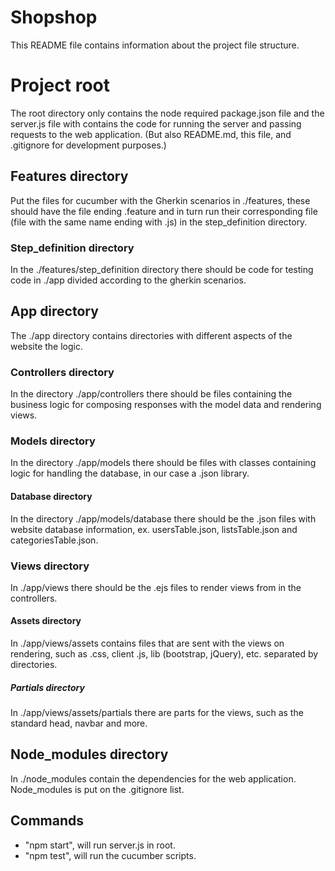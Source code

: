 # Shopshop
This README file contains information about the project file structure.

# Project root
The root directory only contains the node required package.json file and the server.js file with contains the code for running the server and passing requests to the web application. (But also README.md, this file, and .gitignore for development purposes.)

## Features directory
Put the files for cucumber with the Gherkin scenarios in ./features, these should have the file ending .feature and in turn run their corresponding file (file with the same name ending with .js) in the step_definition directory.

### Step_definition directory
In the ./features/step_definition directory there should be code for testing code in ./app divided according to the gherkin scenarios.

## App directory
The ./app directory contains directories with different aspects of the website the logic.

### Controllers directory
In the directory ./app/controllers there should be files containing the business logic for composing responses with the model data and rendering views.

### Models directory
In the directory ./app/models there should be files with classes containing logic for handling the database, in our case a .json library.

#### Database directory
In the directory ./app/models/database there should be the .json files with website database information, ex. usersTable.json, listsTable.json and categoriesTable.json.

### Views directory
In ./app/views there should be the .ejs files to render views from in the controllers.

#### Assets directory
In ./app/views/assets contains files that are sent with the views on rendering, such as .css, client .js, lib (bootstrap, jQuery), etc. separated by directories.

##### Partials directory
In ./app/views/assets/partials there are parts for the views, such as the standard head, navbar and more.

## Node_modules directory
In ./node_modules contain the dependencies for the web application. Node_modules is put on the .gitignore list.

## Commands
* "npm start", will run server.js in root.
* "npm test", will run the cucumber scripts.
